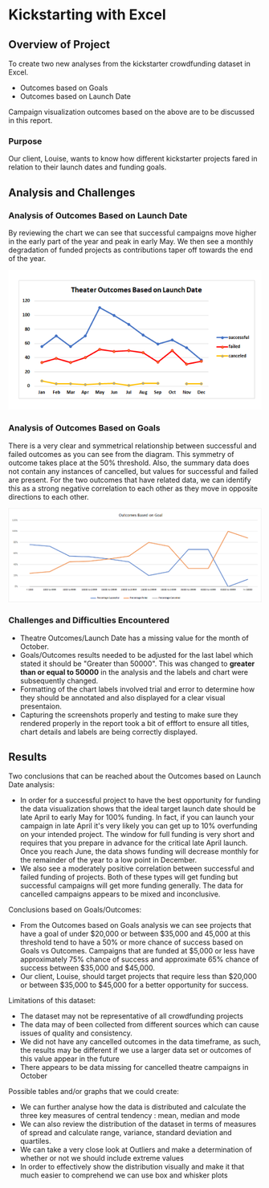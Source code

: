 # Kickstarting with Excel

## Overview of Project
To create two new analyses from the kickstarter crowdfunding dataset in Excel.

- Outcomes based on Goals
- Outcomes based on Launch Date

Campaign visualization outcomes based on the above are to be discussed in this report.

### Purpose
Our client, Louise, wants to know how different kickstarter projects fared in relation to their launch dates and funding goals.

## Analysis and Challenges

### Analysis of Outcomes Based on Launch Date
By reviewing the chart we can see that successful campaigns move higher in the early part of the year and peak in early May. We then see a monthly degradation of funded projects as contributions taper off towards the end of the year.

![Theater Outcomes based on Launch Dates](Resources/Theater_Outcomes_vs_Launch.png)


### Analysis of Outcomes Based on Goals
There is a very clear and symmetrical relationship between successful and failed outcomes as you can see from the diagram. This symmetry of outcome takes place at the 50% threshold. Also, the summary data does not contain any instances of cancelled, but values for successful and failed are present. For the two outcomes that have related data, we can identify this as a strong negative correlation to each other as they move in opposite directions to each other. 

![Outcoms vs Goals](Resources/Outcomes_vs_Goals2.png)


### Challenges and Difficulties Encountered
- Theatre Outcomes/Launch Date has a missing value for the month of October.
- Goals/Outcomes results needed to be adjusted for the last label which stated it should be "Greater than 50000". This was changed to **greater than or equal to 50000** in the analysis and the labels and chart were subsequently changed.
- Formatting of the chart labels involved trial and error to determine how they should be annotated and also displayed for a clear visual presentaion.
- Capturing the screenshots properly and testing to make sure they rendered properly in the report took a bit of efffort to ensure all titles, chart details and labels are being correctly displayed.

## Results
Two conclusions that can be reached about the Outcomes based on Launch Date analysis:
- In order for a successful project to have the best opportunity for funding the data visualization shows that the ideal target launch date should be late April to early May for 100% funding. In fact, if you can launch your campaign in late April it's very likely you can get up to 10% overfunding on your intended project. The window for full funding is very short and requires that you prepare in advance for the critical late April launch. Once you reach June, the data shows funding will decrease monthly for the remainder of the year to a low point in December.
- We also see a moderately positive correlation between successful and failed funding of projects. Both of these types will get funding but successful campaigns will get more funding generally. The data for cancelled campaigns appears to be mixed and inconclusive.

Conclusions based on Goals/Outcomes:
- From the Outcomes based on Goals analysis we can see projects that have a goal of under $20,000 or between $35,000 and 45,000 at this threshold tend to have a 50% or more chance of success based on Goals vs Outcomes. Campaigns that are funded at $5,000 or less have approximately 75% chance of success and approximate 65% chance of success between $35,000 and $45,000.
- Our client, Louise, should target projects that require less than $20,000 or between $35,000 to $45,000 for a better opportunity for success.

Limitations of this dataset:
- The dataset may not be representative of all crowdfunding projects
- The data may of been collected from different sources which can cause issues of quality and consistency.
- We did not have any cancelled outcomes in the data timeframe, as such, the results may be different if we use a larger data set or outcomes of this value appear in the future
- There appears to be data missing for cancelled theatre campaigns in October 

Possible tables and/or graphs that we could create:
- We can further analyse how the data is distributed and calculate the three key measures of central tendency : mean, median and mode
- We can also review the distribution of the dataset in terms of measures of spread and calculate range, variance, standard deviation and quartiles.
- We can take a very close look at Outliers and make a determination of whether or not we should include extreme values
- In order to effectively show the distribution visually and make it that much easier to comprehend we can use box and whisker plots